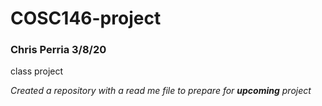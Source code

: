 # COSC146-project
### Chris Perria 3/8/20

class project


_Created a repository with a read me file to prepare for __upcoming__ project_

